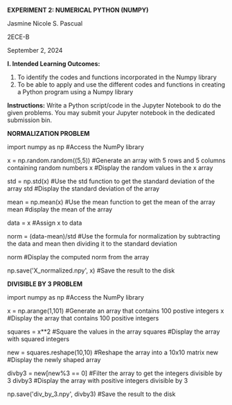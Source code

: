 **EXPERIMENT 2: NUMERICAL PYTHON (NUMPY)**

Jasmine Nicole S. Pascual

2ECE-B

September 2, 2024

**I. Intended Learning Outcomes:**
1. To identify the codes and functions incorporated in the Numpy library
2. To be able to apply and use the different codes and functions in creating a Python program using a Numpy library

**Instructions:**
Write a Python script/code in the Jupyter Notebook to do the given problems. You may submit your Jupyter notebook in the dedicated submission bin.

**NORMALIZATION PROBLEM**

import numpy as np #Access the NumPy library

x = np.random.random((5,5)) #Generate an array with 5 rows and 5 columns containing random numbers
x #Display the random values in the x array

std = np.std(x) #Use the std function to get the standard deviation of the array
std #Display the standard deviation of the array

mean = np.mean(x) #Use the mean function to get the mean of the array
mean #display the mean of the array

data = x #Assign x to data

norm = (data-mean)/std #Use the formula for normalization by subtracting the data and mean then dividing it to the standard deviation

norm #Display the computed norm from the array

np.save('X_normalized.npy', x) #Save the result to the disk


**DIVISIBLE BY 3 PROBLEM**

import numpy as np #Access the NumPy library

x = np.arange(1,101) #Generate an array that contains 100 postive integers
x #Display the array that contains 100 positive integers

squares = x**2 #Square the values in the array
squares #Display the array with squared integers

new = squares.reshape(10,10) #Reshape the array into a 10x10 matrix
new #Display the newly shaped array

divby3 = new[new%3 == 0] #Filter the array to get the integers divisible by 3
divby3 #Display the array with positive integers divisible by 3

np.save('div_by_3.npy', divby3) #Save the result to the disk
